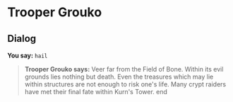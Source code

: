 # Trooper Grouko


## Dialog

**You say:** `hail`



>**Trooper Grouko says:** Veer far from the Field of Bone.  Within its evil grounds lies nothing but death.  Even the treasures which may lie within structures are not enough to risk one's life.  Many crypt raiders have met their final fate within Kurn's Tower.
end